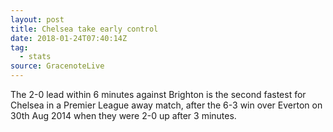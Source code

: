```yaml
---  
layout: post
title: Chelsea take early control
date: 2018-01-24T07:40:14Z
tag:
  - stats
source: GracenoteLive
---
```

 
The 2-0 lead within 6 minutes against Brighton is the second fastest for Chelsea in a Premier League away match, after the 6-3 win over Everton on 30th Aug 2014 when they were 2-0 up after 3 minutes.